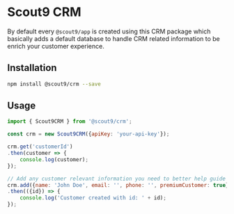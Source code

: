 # Scout9 CRM

By default every `@scout9/app` is created using this CRM package which basically adds a default database to handle CRM
related information to be enrich your customer experience.

## Installation

```bash
npm install @scout9/crm --save
```

## Usage

```js
import { Scout9CRM } from '@scout9/crm';

const crm = new Scout9CRM({apiKey: 'your-api-key'});

crm.get('customerId')
.then(customer => {
    console.log(customer);
});

// Add any customer relevant information you need to better help guide your @scout9/app
crm.add({name: 'John Doe', email: '', phone: '', premiumCustomer: true})
.then(({id}) => {
    console.log('Customer created with id: ' + id);
});
```
